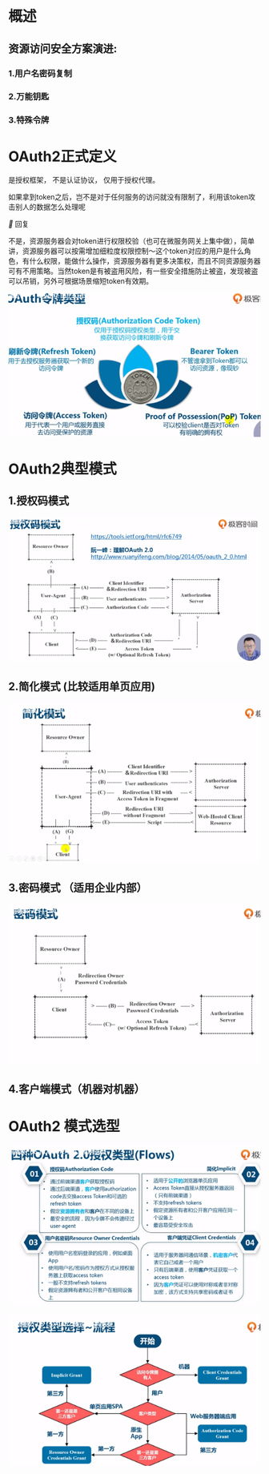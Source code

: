 # 概述

## 资源访问安全方案演进:

### 1.用户名密码复制

### 2.万能钥匙

### 3.特殊令牌





# OAuth2正式定义

是授权框架， 不是认证协议， 仅用于授权代理。







如果拿到token之后，岂不是对于任何服务的访问就没有限制了，利用该token攻击别人的数据怎么处理呢



** 回复

不是，资源服务器会对token进行权限校验（也可在微服务网关上集中做），简单讲，资源服务器可以按需增加细粒度权限控制～这个token对应的用户是什么角色，有什么权限，能做什么操作，资源服务器有更多决策权，而且不同资源服务器可有不用策略。当然token是有被盗用风险，有一些安全措施防止被盗，发现被盗可以吊销，另外可根据场景缩短token有效期。

![1531276519286](assets/1531276519286.png)





# OAuth2典型模式

## 1.授权码模式

![1531276986760](assets/1531276986760.png)



## 2.简化模式  (比较适用单页应用)

![1531277016500](assets/1531277016500.png)



## 3.密码模式  （适用企业内部）

![1531277135308](assets/1531277135308.png)

## 4.客户端模式（机器对机器）







# OAuth2 模式选型





![1531277617999](assets/1531277617999.png)





![1531277696731](assets/1531277696731.png)





























